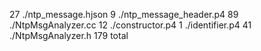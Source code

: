   27 ./ntp_message.hjson
   9 ./ntp_message_header.p4
  89 ./NtpMsgAnalyzer.cc
  12 ./constructor.p4
   1 ./identifier.p4
  41 ./NtpMsgAnalyzer.h
 179 total
